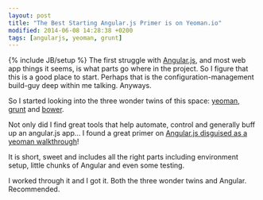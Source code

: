 ```yaml
---
layout: post
title: "The Best Starting Angular.js Primer is on Yeoman.io"
modified: 2014-06-08 14:28:38 +0200
tags: [angularjs, yeoman, grunt]
---
```

{% include JB/setup %}
The first struggle with [Angular.js](https://angularjs.org/), and most web app things it seems, is what parts go where in the project. So I figure that this is a good place to start. Perhaps that is the configuration-management build-guy deep within me talking. Anyways.

So I started looking into the three wonder twins of this space: [yeoman](http://yeoman.io), [grunt](http://http://gruntjs.com/) and [bower](http://bower.io/).

Not only did I find great tools that help automate, control and generally buff up an angular.js app... I found a great primer on [Angular.js disguised as a yeoman walkthrough](http://http://yeoman.io/codelab.html)!

It is short, sweet and includes all the right parts including environment setup, little chunks of Angular and even some testing. 

I worked through it and I got it. Both the three wonder twins and Angular. Recommended. 
